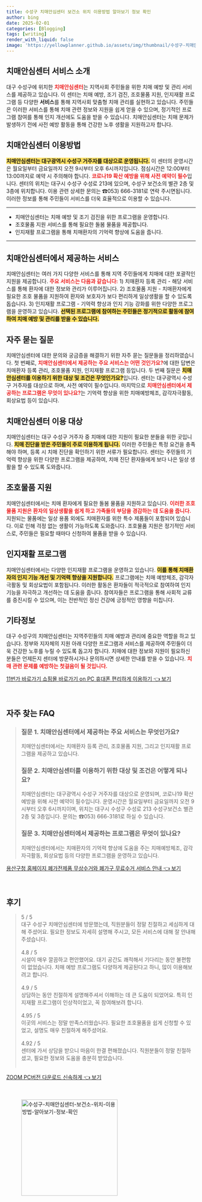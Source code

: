 ```yaml
---
title: 수성구 치매안심센터 보건소 위치 이용방법 알아보기 정보 확인
author: bing
date: 2025-02-01
categories: [Blogging]
tags: [writing]
render_with_liquid: false
image: 'https://yellowplanner.github.io/assets/img/thumbnail/수성구-치매안심센터-보건소-위치-이용방법-알아보기-정보-확인.webp'
---
```



<h2 id='치매안심센터소개'>치매안심센터 서비스 소개</h2>

<p>대구 수성구에 위치한 <b><span style="color: #ee2323;">치매안심센터</span></b>는 지역사회 주민들을 위한 치매 예방 및 관리 서비스를 제공하고 있습니다. 이 센터는 치매 예방, 조기 검진, 조호물품 지원, 인지재활 프로그램 등 다양한 <b>서비스</b>를 통해 지역사회 맞춤형 치매 관리를 실현하고 있습니다. 주민들은 이러한 서비스를 통해 치매 관련 정보와 지원을 쉽게 얻을 수 있으며, 정기적인 프로그램 참여를 통해 인지 개선에도 도움을 받을 수 있습니다. 치매안심센터는 치매 문제가 발생하기 전에 사전 예방 활동을 통해 건강한 노후 생활을 지원하고자 합니다.</p>

<h2 id='이용방법'>치매안심센터 이용방법</h2>

<p><b><span style="background-color: #ffe066;">치매안심센터는 대구광역시 수성구 거주자를 대상으로 운영됩니다.</span></b> 이 센터의 운영시간은 월요일부터 금요일까지 오전 9시부터 오후 6시까지입니다. 점심시간은 12:00부터 13:00까지로 예약 시 주의해야 합니다. <b><span style="color: #ee2323;">코로나19 확산 예방을 위해 사전 예약이 필수</span></b>입니다. 센터의 위치는 대구시 수성구 수성로 213에 있으며, 수성구 보건소의 별관 2층 및 3층에 위치합니다. 이용 관련 상세한 문의는 ☎053) 666-3181로 연락 주시면됩니다. 이러한 정보를 통해 주민들이 서비스를 더욱 효율적으로 이용할 수 있습니다.</p>

<hr />

<ul>
    <li>치매안심센터는 치매 예방 및 조기 검진을 위한 프로그램을 운영합니다.</li>
    <li>조호물품 지원 서비스를 통해 필요한 돌봄 물품을 제공합니다.</li>
    <li>인지재활 프로그램을 통해 치매환자의 기억력 향상에 도움을 줍니다.</li>
</ul>

<hr />

<h2 id='서비스내용'>치매안심센터에서 제공하는 서비스</h2>

<p>치매안심센터는 여러 가지 다양한 서비스를 통해 지역 주민들에게 치매에 대한 포괄적인 지원을 제공합니다. <b><span style="color: #ee2323;">주요 서비스는 다음과 같습니다:</span></b> 1) 치매환자 등록 관리 - 해당 서비스를 통해 환자에 대한 정보와 관리가 이루어집니다. 2) 조호물품 지원 - 치매환자에게 필요한 조호 물품을 지원하여 환자와 보호자가 보다 편리하게 일상생활을 할 수 있도록 돕습니다. 3) 인지재활 프로그램 - 기억력 향상과 인지 기능 강화를 위한 다양한 프로그램을 운영하고 있습니다. <b><span style="background-color: #ffe066;">선택된 프로그램에 참여하는 주민들은 정기적으로 활동에 참여하여 치매 예방 및 관리를 받을 수 있습니다.</span></b></p>

<h2 id='자주하는질문'>자주 묻는 질문</h2>

<p>치매안심센터에 대한 문의와 궁금증을 해결하기 위한 자주 묻는 질문들을 정리하였습니다. 첫 번째로, <b><span style="color: #ee2323;">치매안심센터에서 제공하는 주요 서비스는 어떤 것인가요?</span></b>에 대한 답변은 치매환자 등록 관리, 조호물품 지원, 인지재활 프로그램 등입니다. 두 번째 질문은 <b><span style="background-color: #ffe066;">치매안심센터를 이용하기 위한 대상 및 조건은 무엇인가요?</span></b>입니다. 센터는 대구광역시 수성구 거주자를 대상으로 하며, 사전 예약이 필수입니다. 마지막으로 <b><span style="color: #ee2323;">치매안심센터에서 제공하는 프로그램은 무엇이 있나요?</span></b>는 기억력 향상을 위한 치매예방체조, 감각자극활동, 회상요법 등이 있습니다.</p>

<h2 id='이용대상'>치매안심센터 이용 대상</h2>

<p>치매안심센터는 대구 수성구 거주자 중 치매에 대한 지원이 필요한 분들을 위한 곳입니다. <b><span style="background-color: #ffe066;">치매 진단을 받은 주민들이 주로 이용하게 됩니다.</span></b> 이러한 주민들은 특정 요건을 충족해야 하며, 등록 시 치매 진단을 확인하기 위한 서류가 필요합니다. 센터는 주민들의 기억력 향상을 위한 다양한 프로그램을 제공하여, 치매 진단 환자들에게 보다 나은 일상 생활을 할 수 있도록 도와줍니다.</p>

<h2 id='지원물품'>조호물품 지원</h2>

<p>치매안심센터에서는 치매 환자에게 필요한 돌봄 물품을 지원하고 있습니다. <b><span style="color: #ee2323;">이러한 조호물품 지원은 환자의 일상생활을 쉽게 하고 가족들의 부담을 경감하는 데 도움을 줍니다.</span></b> 지원되는 물품에는 일상 용품 외에도 치매환자를 위한 특수 제품들이 포함되어 있습니다. 이로 인해 걱정 없는 생활이 가능하도록 도와줍니다. 조호물품 지원은 정기적인 서비스로, 주민들은 필요할 때마다 신청하여 물품을 받을 수 있습니다.</p>

<h2 id='인지재활'>인지재활 프로그램</h2>

<p>치매안심센터에서는 다양한 인지재활 프로그램을 운영하고 있습니다. <b><span style="background-color: #ffe066;">이를 통해 치매환자의 인지 기능 개선 및 기억력 향상을 지원합니다.</span></b> 프로그램에는 치매 예방체조, 감각자극활동 및 회상요법이 포함됩니다. 이러한 활동은 환자들이 적극적으로 참여하여 인지 기능을 자극하고 개선하는 데 도움을 줍니다. 참여자들은 프로그램을 통해 사회적 교류를 증진시킬 수 있으며, 이는 전반적인 정신 건강에 긍정적인 영향을 미칩니다.</p>

<h2 id='기타정보'>기타정보</h2>

<p>대구 수성구의 치매안심센터는 지역주민들의 치매 예방과 관리에 중요한 역할을 하고 있습니다. 정부와 지자체의 지원 아래 다양한 프로그램과 서비스를 제공하여 주민들이 더욱 건강한 노후를 누릴 수 있도록 돕고자 합니다. 치매에 대한 정보와 지원이 필요하신 분들은 언제든지 센터에 방문하시거나 문의하시면 상세한 안내를 받을 수 있습니다. <b><span style="color: #ee2323;">치매 관련 문제를 예방하는 첫걸음이 될 것입니다.</span></b></p>


<p><a class="click-button" title="11번가 바로가기 쇼핑몰 바로가기 on PC 휴대폰 편리하게 이용하기" href="https://yellowplanner.github.io/posts/11%EB%B2%88%EA%B0%80-%EB%B0%94%EB%A1%9C%EA%B0%80%EA%B8%B0-%EC%87%BC%ED%95%91%EB%AA%B0-%EB%B0%94%EB%A1%9C%EA%B0%80%EA%B8%B0-on-PC-%ED%9C%B4%EB%8C%80%ED%8F%B0-%ED%8E%B8%EB%A6%AC%ED%95%98%EA%B2%8C-%EC%9D%B4%EC%9A%A9%ED%95%98%EA%B8%B0/" rel="dofollow">11번가 바로가기 쇼핑몰 바로가기 on PC 휴대폰 편리하게 이용하기 👈 보기</a></p><br>
<h2 id='자주_찾는_FAQ'>자주 찾는 FAQ</h2>
<div itemscope="" itemtype="https://schema.org/FAQPage"> 
<blockquote> 
<div itemscope="" itemprop="mainEntity" itemtype="https://schema.org/Question"> 
<h3 itemprop="name">질문 1. 치매안심센터에서 제공하는 주요 서비스는 무엇인가요?</h3> 
<div itemscope="" itemprop="acceptedAnswer" itemtype="https://schema.org/Answer"> 
<span itemprop="text"> 
<p>치매안심센터에서는 치매환자 등록 관리, 조호물품 지원, 그리고 인지재활 프로그램을 제공하고 있습니다.</p> 
</span> 
</div> 
</div> 

<div itemscope="" itemprop="mainEntity" itemtype="https://schema.org/Question"> 
<h3 itemprop="name">질문 2. 치매안심센터를 이용하기 위한 대상 및 조건은 어떻게 되나요?</h3> 
<div itemscope="" itemprop="acceptedAnswer" itemtype="https://schema.org/Answer"> 
<span itemprop="text"> 
<p>치매안심센터는 대구광역시 수성구 거주자를 대상으로 운영되며, 코로나19 확산 예방을 위해 사전 예약이 필수입니다. 운영시간은 월요일부터 금요일까지 오전 9시부터 오후 6시까지이며, 위치는 대구시 수성구 수성로 213 수성구보건소 별관 2층 및 3층입니다. 문의는 ☎053) 666-3181로 하실 수 있습니다.</p> 
</span> 
</div> 
</div> 

<div itemscope="" itemprop="mainEntity" itemtype="https://schema.org/Question"> 
<h3 itemprop="name">질문 3. 치매안심센터에서 제공하는 프로그램은 무엇이 있나요?</h3> 
<div itemscope="" itemprop="acceptedAnswer" itemtype="https://schema.org/Answer"> 
<span itemprop="text"> 
<p>치매안심센터에서는 치매환자의 기억력 향상에 도움을 주는 치매예방체조, 감각자극활동, 회상요법 등의 다양한 프로그램을 운영하고 있습니다.</p> 
</span> 
</div> 
</div> 
</blockquote> 
</div>
<p><a class="click-button" title="용산구청 홈페이지 폐가전제품 무상수거와 폐가구 무료수거 서비스 안내" href="https://yellowplanner.github.io/posts/%EC%9A%A9%EC%82%B0%EA%B5%AC%EC%B2%AD-%ED%99%88%ED%8E%98%EC%9D%B4%EC%A7%80-%ED%8F%90%EA%B0%80%EC%A0%84%EC%A0%9C%ED%92%88-%EB%AC%B4%EC%83%81%EC%88%98%EA%B1%B0%EC%99%80-%ED%8F%90%EA%B0%80%EA%B5%AC-%EB%AC%B4%EB%A3%8C%EC%88%98%EA%B1%B0-%EC%84%9C%EB%B9%84%EC%8A%A4-%EC%95%88%EB%82%B4/" rel="dofollow">용산구청 홈페이지 폐가전제품 무상수거와 폐가구 무료수거 서비스 안내 👈 보기</a></p><br>
<h2 id='후기'>후기</h2>
<div itemscope itemtype="https://schema.org/Product">
  <blockquote>
  <div itemprop="review" itemscope itemtype="https://schema.org/Review">
      <div itemprop="reviewRating" itemscope itemtype="https://schema.org/Rating"> <span itemprop="ratingValue">5</span> / <span itemprop="bestRating">5</span> </div>
      <span itemprop="reviewBody">대구 수성구 치매안심센터에 방문했는데, 직원분들이 정말 친절하고 세심하게 대해 주셨어요. 필요한 정보도 자세히 설명해 주시고, 모든 서비스에 대해 잘 안내해 주셨습니다.</span>
  </div>
  <br>
  <div itemprop="review" itemscope itemtype="https://schema.org/Review">
      <div itemprop="reviewRating" itemscope itemtype="https://schema.org/Rating"> <span itemprop="ratingValue">4.8</span> / <span itemprop="bestRating">5</span> </div>
      <span itemprop="reviewBody">시설이 매우 깔끔하고 편안했어요. 대기 공간도 쾌적해서 기다리는 동안 불편함이 없었습니다. 치매 예방 프로그램도 다양하게 제공된다고 하니, 많이 이용해보려고 합니다.</span>
  </div>
  <br>
  <div itemprop="review" itemscope itemtype="https://schema.org/Review">
      <div itemprop="reviewRating" itemscope itemtype="https://schema.org/Rating"> <span itemprop="ratingValue">4.9</span> / <span itemprop="bestRating">5</span> </div>
      <span itemprop="reviewBody">상담하는 동안 친절하게 설명해주셔서 이해하는 데 큰 도움이 되었어요. 특히 인지재활 프로그램이 인상적이었고, 꼭 참여해보려 합니다.</span>
  </div>
  <br>
  <div itemprop="review" itemscope itemtype="https://schema.org/Review">
      <div itemprop="reviewRating" itemscope itemtype="https://schema.org/Rating"> <span itemprop="ratingValue">4.95</span> / <span itemprop="bestRating">5</span> </div>
      <span itemprop="reviewBody">이곳의 서비스는 정말 만족스러웠습니다. 필요한 조호물품을 쉽게 신청할 수 있었고, 설명도 매우 친절하게 해주셨어요.</span>
  </div>
  <br>
  <div itemprop="review" itemscope itemtype="https://schema.org/Review">
      <div itemprop="reviewRating" itemscope itemtype="https://schema.org/Rating"> <span itemprop="ratingValue">4.92</span> / <span itemprop="bestRating">5</span> </div>
      <span itemprop="reviewBody">센터에 가서 상담을 받으니 마음이 한결 편해졌습니다. 직원분들이 정말 친절하셨고, 필요한 정보와 도움을 충분히 받았습니다.</span>
  </div>
  <br>
  </blockquote>
</div>
<p><a class="click-button" title="ZOOM PC버전 다운로드 신속하게" href="https://yellowplanner.github.io/posts/ZOOM-PC%EB%B2%84%EC%A0%84-%EB%8B%A4%EC%9A%B4%EB%A1%9C%EB%93%9C-%EC%8B%A0%EC%86%8D%ED%95%98%EA%B2%8C/" rel="dofollow">ZOOM PC버전 다운로드 신속하게 👈 보기</a></p><br>
<figure class="image"><img src="https://yellowplanner.github.io/assets/img/thumbnail/수성구-치매안심센터-보건소-위치-이용방법-알아보기-정보-확인.webp" alt="수성구-치매안심센터-보건소-위치-이용방법-알아보기-정보-확인" width="256" height="256"></figure>